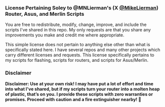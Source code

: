 ### License Pertaining Soley to @MNLierman's (X [@MikeLierman](https://x.com/MikeLierman)) Router, Asus, and Merlin Scripts
You are free to redistribute, modify, change, improve, and include the scripts I've shared in this repo. My only requests are that you share any improvements you make and credit me where appropriate.

This simple license does not pertain to anything else other than what is specifically stated here. I have several repos and many other projects which carry different licenses and requests. This license specifically pertains to my scripts for flashing, scripts for routers, and scripts for Asus/Merlin.

### Disclaimer
**Disclaimer: Use at your own risk! I may have put a lot of effort and time into what I've shared, but if my scripts turn your router into a molten heap of plastic, that’s on you. I provide these scripts with zero warranties or promises. Proceed with caution and a fire extinguisher nearby! 🧯**
